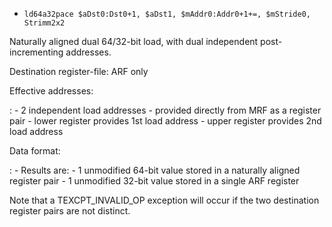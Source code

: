 * `ld64a32pace $aDst0:Dst0+1, $aDst1, $mAddr0:Addr0+1+=, $mStride0, Strimm2x2`

Naturally aligned dual 64/32-bit load, with dual independent
post-incrementing addresses.

Destination register-file: ARF only

Effective addresses:

:   -   2 independent load addresses
    -   provided directly from MRF as a register pair
    -   lower register provides 1st load address
    -   upper register provides 2nd load address

Data format:

:   -   Results are:
        -   1 unmodified 64-bit value stored in a naturally aligned
            register pair
        -   1 unmodified 32-bit value stored in a single ARF register

Note that a TEXCPT_INVALID_OP exception will occur if the two
destination register pairs are not distinct.
